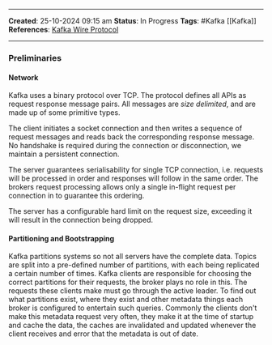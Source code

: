 _____
**Created**: 25-10-2024 09:15 am
**Status**: In Progress
**Tags**: #Kafka [[Kafka]]
**References**: [Kafka Wire Protocol](https://kafka.apache.org/protocol.html)
______

### Preliminaries
#### Network
Kafka uses a binary protocol over TCP. The protocol defines all APIs as request response message pairs. All messages are *size delimited*, and are made up of some primitive types.

The client initiates a socket connection and then writes a sequence of request messages and reads back the corresponding response message. No handshake is required during the connection or disconnection, we maintain a persistent connection.

The server guarantees serialisability for single TCP connection, i.e. requests will be processed in order and responses will follow in the same order. The brokers request processing allows only a single in-flight request per connection in to guarantee this ordering.

The server has a configurable hard limit on the request size, exceeding it will result in the connection being dropped.

#### Partitioning and Bootstrapping
Kafka partitions systems so not all servers have the complete data. Topics are split into a pre-defined number of partitions, with each being replicated a certain number of times.
Kafka clients are responsible for choosing the correct partitions for their requests, the broker plays no role in this. The requests these clients make must go through the active leader. To find out what partitions exist, where they exist and other metadata things each broker is configured to entertain such queries.
Commonly the clients don't make this metadata request very often, they make it at the time of startup and cache the data, the caches are invalidated and updated whenever the client receives and error that the metadata is out of date.

